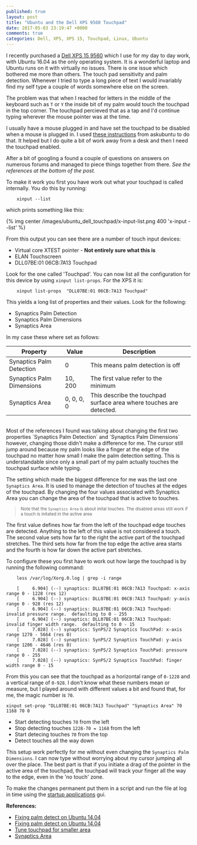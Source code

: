 ```yaml
---
published: true
layout: post
title: "Ubuntu and the Dell XPS 9560 Touchpad"
date: 2017-05-03 23:19:47 +0000
comments: true
categories: Dell, XPS, XPS 15, Touchpad, Linux, Ubuntu
---
```


I recently purchased a [Dell XPS 15 9560][xps_15] which I use for my day to day work, with Ubuntu 16.04 as the only operating system. It is a wonderful laptop and Ubuntu runs on it with virtually no issues. There is one issue which bothered me more than others. The touch pad sensitivity and palm detection. Whenever I tried to type a long piece of text I would invariably find my self type a couple of words somewhere else on the screen. 

The problem was that when I reached for letters in the middle of the keyboard such as `T` or `Y` the inside bit of my palm would touch the touchpad in the top corner. The touchpad percieved that as a tap and I'd continue typing wherever the mouse pointer was at the time.

I usually have a mouse plugged in and have set the touchpad to be disabled when a mouse is plugged in. I used [these instructions][disable_tp_on_mouse] from askubuntu to do that. It helped but I do quite a bit of work away from a desk and then I need the touchpad enabled. 

After a bit of googling a found a couple of questions on answers on numerous forums and managed to piece things together from there. *See the references at the bottom of the post.* 

To make it work you first you have work out what your touchpad is called internally. You do this by running:

```
    xinput --list
```
which prints something like this:

{% img center /images/ubuntu_dell_touchpad/x-input-list.png 400 'x-input --list' %}

From this output you can see there are a number of touch input devices:

* Virtual core XTEST pointer - __Not entirely sure what this is__
* ELAN Touchscreen
* DLL07BE:01 06CB:7A13 Touchpad 

Look for the one called 'Touchpad'. You can now list all the configuration for this device by using `xinput list-props`. For the XPS it is:

```
    xinput list-props  "DLL07BE:01 06CB:7A13 Touchpad"
```

This yields a long list of properties and their values. Look for the following:

* Synaptics Palm Detection
* Synaptics Palm Dimensions
* Synaptics Area

In my case these where set as follows:

| Property                  | Value       | Description                                 |
|---------------------------|-------------|---------------------------------------------|
| Synaptics Palm Detection  | 0           | This means palm detection is off            |
| Synaptics Palm Dimensions | 10, 200     | The first value refer to the minimum        |
| Synaptics Area            | 0, 0, 0, 0  | This describe the touchpad surface area where touches are detected. 

<br/>
Most of the references I found was talking about changing the first two properties `Synaptics Palm Detection` and `Synaptics Palm Dimensions` however, changing those 
didn't make a difference for me. The cursor still jump around because my palm looks like a finger at the edge of the touchpad no matter how small I make the palm detection setting. This is understandable since only a small part of my palm actually touches the touchpad surface while typing.

The setting which made the biggest difference for me was the last one `Synaptics Area`. It is used to manage the detection of touches at the edges of the touchpad. 
By changing the four values associated with Synaptics Area you can change the area of the touchpad that is active to touches. 

> <small> Note that the `Synaptics Area` is about inital touches. The disabled areas still work if a touch is initated in the active area</small>

The first value defines how far from the left of the touchpad edge touches are detected. Anything to the left of this value is not considered a touch. The second value 
sets how far to the right the active part of the touchpad stretches. The third sets how far from the top edge the active area starts and the fourth is how far down the 
active part stretches.

To configure these you first have to work out how large the touchpad is by running the following command:

```
    less /var/log/Xorg.0.log | grep -i range
```

```
    [     6.904] (--) synaptics: DLL07BE:01 06CB:7A13 Touchpad: x-axis range 0 - 1228 (res 12)
    [     6.904] (--) synaptics: DLL07BE:01 06CB:7A13 Touchpad: y-axis range 0 - 928 (res 12)
    [     6.904] (--) synaptics: DLL07BE:01 06CB:7A13 Touchpad: invalid pressure range.  defaulting to 0 - 255
    [     6.904] (--) synaptics: DLL07BE:01 06CB:7A13 Touchpad: invalid finger width range.  defaulting to 0 - 15
    [     7.028] (--) synaptics: SynPS/2 Synaptics TouchPad: x-axis range 1278 - 5664 (res 0)
    [     7.028] (--) synaptics: SynPS/2 Synaptics TouchPad: y-axis range 1206 - 4646 (res 0)
    [     7.028] (--) synaptics: SynPS/2 Synaptics TouchPad: pressure range 0 - 255
    [     7.028] (--) synaptics: SynPS/2 Synaptics TouchPad: finger width range 0 - 15
```

From this you can see that the touchpad as a horizontal range of `0-1228` and a vertical range of `0-928`. I don't know what these numbers mean or measure, but I 
played around with different values a bit and found that, for me, the magic number is `70`. 

```
xinput set-prop "DLL07BE:01 06CB:7A13 Touchpad" "Synaptics Area" 70 1168 70 0
```
* Start detecting touches `70` from the left
* Stop detecting touches `1228-70 = 1168` from the left
* Start detecing touches `70` from the top
* Detect touches all the way down

This setup work perfectly for me without even changing the `Synaptics Palm Dimensions`. I can now type without worrying about my cursor jumping all over the place. The best part is that if you initiate a drag of the pointer in the active area of the touchpad, the touchpad will track your finger all the way to the edge, even in the 'no touch' zone.

To make the changes permanent put them in a script and run the file at log in time using the [startup applications](https://www.howtogeek.com/189995/how-to-manage-startup-applications-in-ubuntu-14.04/) gui. 

__References:__

* [Fixing palm detect on Ubuntu 14.04](https://stevenkohlmeyer.com/fixing-palm-detect-ubuntu-14-04/)
* [Fixing palm detect on Ubuntu 14.04](https://stevenkohlmeyer.com/fixing-palm-detect-ubuntu-14-04/)
* [Tune touchpad for smaller area](https://askubuntu.com/questions/221664/how-to-tune-touchpad-for-smaller-area)
* [Synaptics Area](ftp://www.x.org/pub/X11R7.5/doc/man/man4/synaptics.4.html)

[xps_15]: http://www.dell.com/au/p/xps-15-9560-laptop/pd?ref=PD_OC
[disable_tp_on_mouse]: https://askubuntu.com/questions/787433/how-do-i-disable-touchpad-when-using-a-mouse